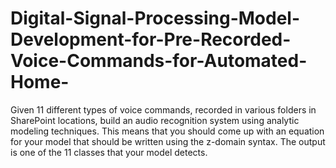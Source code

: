 # Digital-Signal-Processing-Model-Development-for-Pre-Recorded-Voice-Commands-for-Automated-Home-
Given 11 different types of voice commands, recorded in various folders in SharePoint locations, build an audio recognition system using analytic modeling techniques. This means that you should come up with an equation for your model that should be written using the z-domain syntax. The output is one of the 11 classes that your model detects.
